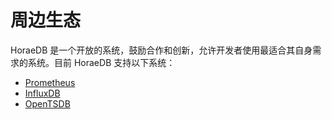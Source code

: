 # 周边生态

HoraeDB 是一个开放的系统，鼓励合作和创新，允许开发者使用最适合其自身需求的系统。目前 HoraeDB 支持以下系统：

- [Prometheus](prometheus.md)
- [InfluxDB](influxdb.md)
- [OpenTSDB](opentsdb.md)
